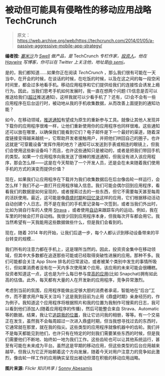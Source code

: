 # 被动但可能具有侵略性的移动应用战略 TechCrunch

> 原文：<https://web.archive.org/web/https://techcrunch.com/2014/01/05/a-passive-aggressive-mobile-app-strategy/>

**编者按:** *[塞米沙](https://web.archive.org/web/20221226051443/http://blog.semilshah.com/about)为 [Swell](https://web.archive.org/web/20221226051443/http://www.swell.am/) 做产品，是* TechCrunch *专栏作家，[投资人](https://web.archive.org/web/20221226051443/http://www.angel.co/semil)。他在 [Haywire](https://web.archive.org/web/20221226051443/http://blog.semilshah.com/) 写博客，你可以在 Twitter 上关注他，地址是[@ semi](https://web.archive.org/web/20221226051443/http://www.twitter.com/semil)。*

是的，我们都知道……如果你正在阅读 *TechCrunch* ，那么我们很有可能在一天当中，在开会的时候，在谈话的时候，在吃饭的时候，以及在这之间的每一段空闲时间里，都会过多地看手机。移动应用程序和它们提供给我们的连接性会诱发上瘾行为。因此，当我们思考手机如何发展时，我一直在想两个问题:(1)信息是否可以推送给我们([超过](https://web.archive.org/web/20221226051443/http://blog.semilshah.com/2013/10/14/the-precise-art-of-mobile-push-notifications/)推送通知)，这样我就可以少看手机了？还有，(2)会不会有一些应用程序在后台运行时，被动地从我的手机收集数据，从而改善上面提到的通知功能？

如今，在移动领域，[推送通知](https://web.archive.org/web/20221226051443/http://blog.semilshah.com/2013/10/14/the-precise-art-of-mobile-push-notifications/)有望成为原生的重新参与工具。就像让其他人发现并下载你的应用程序很难一样，让他们重新使用你的应用程序也同样很难。这些通知还可以放在哪里，以确保我们能看到它们？电子邮件是下一个最好的渠道，随着深度链接变得越来越统一，它帮助开发者接触用户，并把他们哄回自己的圈子。也许这就是“可穿戴设备”发挥作用的地方？通知可以发送到手表或相连的眼镜上，但我们会使用这些新设备吗？而且，也许这些通知只是被动的，或者是把我们带回手机的类型。如果一个应用程序向我发送了很棒的推送通知，但我没有进入该应用程序，那会怎么样——这是在今天帮助了一个开发人员，还是会在未来随着我们使用手机的方式的演变而提供价值？

现在，如果我们让应用程序在下载并为我们收集数据后在后台像齿轮一样运行，会怎么样？我们不必一直打开应用程序输入信息。我们可能会偶尔回到应用程序，看看我们的数据是如何呈现的，或者搜索过去的一些东西，但它不需要每天甚至每周的活跃使用。最近，这可能是像[鼎盛时期](https://web.archive.org/web/20221226051443/http://www.hey.co/)和[回忆录](https://web.archive.org/web/20221226051443/http://www.yourmemoir.com/)这样的应用，它们根据移动活动自动创建个人日志。而不是在我们的手机里记录每一次签到，或者当我们外出时，比如为骑自行车的人使用 [Strava](https://web.archive.org/web/20221226051443/http://www.strava.com/) ，或者使用[自动](https://web.archive.org/web/20221226051443/http://www.automatic.com/)来跟踪车内的运动。例如，我在车里的时候会打开自动档。我很少回到应用程序本身，但我每次开车都会用它。我当然希望有一天我能用这些数据做些什么，但是我们会看到的。

现在，随着 2014 年的开始，让我们后退一步，每个人都认识到移动设备带来的平台转变的规模…

我们所有的注意力都在手机上，这是理所当然的。因此，投资资金集中在移动领域，但其中大多数都在追逐那些可能或已经取得突破性进展的应用。那种不多。我们可能都会关注 App Store 排名的日常波动，或者被某个类别中发生的事情所吸引，但如果消费者没有在一天内多次使用某个应用，该应用的未来可能会很糟糕。投资者知道这一点，这也是为什么每日参与度[高的应用](https://web.archive.org/web/20221226051443/http://blog.semilshah.com/2013/12/30/how-snapchat-became-the-breakout-consumer-product-of-2013/)(比如 Snapchat)拥有如此高的估值。此外，每天都有大量的人在开发新的应用程序，竞争异常激烈。

考虑到当前的氛围，应用程序能做出足够大胆的消费者承诺，智能地在“后台”工作，而不要求用户每天关注吗？这是我到目前为止用《鼎盛时期》亲身经历的，作为例子。我知道这个应用程序将根据照片和我的位置为我制作可搜索的日志，我可以看到他们添加人(随着应用程序的传播)，然后可能整合来自 Strava、Automatic 等的数据。结果，我让它[追踪我的位置](https://web.archive.org/web/20221226051443/http://blog.semilshah.com/2013/12/09/on-mobile-the-location-arrow-may-finally-be-pointed-in-the-right-direction/)，我让它访问我的相册，等等。有一个交易正在发生，虽然我不会每周超过一次进入鼎盛时期，但当我想寻找过去的东西时，它通常就在那里，就在我的指尖。这些类型的应用程序就像机器中的齿轮。我们并不是每天都能见到他们，也许只有在特定的时刻我们需要某些东西的时候，但是我们需要他们不断地、始终如一地为我们工作。这些齿轮也可以让其他系统运行，甚至有可能在未来成为平台。虽然这是早期的移动应用，但这些类型的后台应用越来越早，但我认为它正开始朝着这个方向发展，随着今天对用户注意力的竞争如此激烈，像齿轮一样工作的应用确实呈现出被动但潜在积极的移动应用战略。

**图片来源:** *Flickr 知识共享* / [Sonny Abesamis](https://web.archive.org/web/20221226051443/http://www.flickr.com/photos/23212428@N00/4302079406/in/photolist-7yahjS-8rqmNG-9EcAkH-8hDCW3-i1Dd6B-cbshxo-cLsseS-cLssko-dzjDBM-9qKfUg-cXc43C-akRocG-9yDzo7-7yahjU-7TmhpA-a7dHmH-8x7VMx-8xaWZY-8xaX7f-7TmgS7-7Tmh7J-gF73wS-br48Xa-ccNdYQ-fgN6Qp-fgNiWK-fgNrhg-fgNp7B-fh3Boj-8jVibG-8CkKWq-91TG1s-8Ckg7A-gqN9yv-bVqXM8-a97vbg-9QpFwL-iERExH-8gCx6C-8gCxwL-8gCz6w-8gCwDW-8gCxX1-8gCxPU-8gzhHT-8gCypU-8gzhSz-8gzimD-8gCwLm-8gzida-8gCxfS)